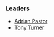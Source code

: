 ### Leaders

* [Adrian Pastor](mailto:adrian.pastor@owasp.org)
* [Tony Turner](mailto:tony.turner@owasp.org)
